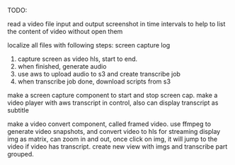 TODO:

read a video file input and output screenshot in time intervals to help to list the content of video without open them

localize all files with following steps:
screen capture log
1. capture screen as video hls, start to end.
2. when finished, generate audio
3. use aws to upload audio to s3 and create transcribe job
4. when transcribe job done, download scripts from s3

make a screen capture component to start and stop screen cap.
make a video player with aws transcript in control, also can display transcript as subtitle

make a video convert component, called framed video. use ffmpeg to generate video snapshots, and convert video to hls for streaming
display img as matrix, can zoom in and out,
once click on img, it will jump to the video 
if video has transcript. create new view with imgs and transcribe part grouped.
